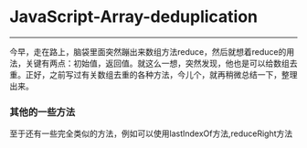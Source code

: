 # JavaScript-Array-deduplication

********
今早，走在路上，脑袋里面突然蹦出来数组方法reduce，然后就想着reduce的用法，关键有两点：初始值，返回值。就这么一想，突然发现，他也是可以给数组去重。正好，之前写过有关数组去重的各种方法，今儿个，就再稍微总结一下，整理出来。

### 其他的一些方法

至于还有一些完全类似的方法，例如可以使用lastIndexOf方法,reduceRight方法